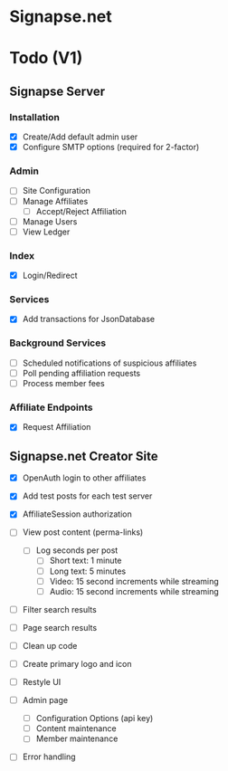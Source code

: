 # Signapse.net

# Todo (V1)

## Signapse Server

### Installation
* [X] Create/Add default admin user
* [X] Configure SMTP options (required for 2-factor)

### Admin
* [ ] Site Configuration
* [ ] Manage Affiliates
    * [ ] Accept/Reject Affiliation
* [ ] Manage Users
* [ ] View Ledger

### Index
* [X] Login/Redirect

### Services
* [X] Add transactions for JsonDatabase

### Background Services
* [ ] Scheduled notifications of suspicious affiliates
* [ ] Poll pending affiliation requests
* [ ] Process member fees

### Affiliate Endpoints
* [X] Request Affiliation

## Signapse.net Creator Site
* [X] OpenAuth login to other affiliates
* [X] Add test posts for each test server
* [X] AffiliateSession authorization
* [ ] View post content (perma-links)
    * [ ] Log seconds per post
        * [ ] Short text: 1 minute
        * [ ] Long text: 5 minutes
        * [ ] Video: 15 second increments while streaming
        * [ ] Audio: 15 second increments while streaming
* [ ] Filter search results
* [ ] Page search results
* [ ] Clean up code
* [ ] Create primary logo and icon
* [ ] Restyle UI

* [ ] Admin page
    * [ ] Configuration Options (api key)
    * [ ] Content maintenance
    * [ ] Member maintenance

* [ ] Error handling
